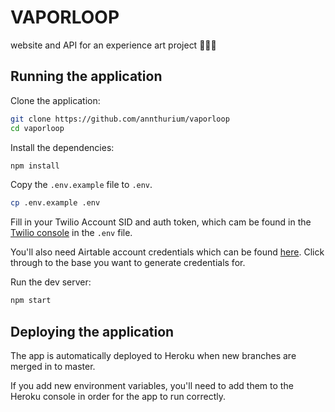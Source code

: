 # VAPORLOOP

website and API for an experience art project 🦕🍕➰

## Running the application

Clone the application:

```bash
git clone https://github.com/annthurium/vaporloop
cd vaporloop
```

Install the dependencies:

```bash
npm install
```

Copy the `.env.example` file to `.env`.

```bash
cp .env.example .env
```

Fill in your Twilio Account SID and auth token, which cam be found in the [Twilio console](https://www.twilio.com/console/) in the `.env` file.

You'll also need Airtable account credentials which can be found [here](https://airtable.com/api). Click through to the base you want to generate credentials for.

Run the dev server:

```bash
npm start
```

## Deploying the application

The app is automatically deployed to Heroku when new branches are merged in to master.

If you add new environment variables, you'll need to add them to the Heroku console in order for the app to run correctly.
